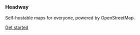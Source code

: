 ### Headway

Self-hostable maps for everyone, powered by OpenStreetMap.

[Get started](https://github.com/headwaymaps/headway/blob/main/BUILD.md)
